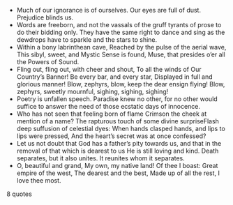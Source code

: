  - Much of our ignorance is of ourselves. Our eyes are full of dust. Prejudice blinds us.
 - Words are freeborn, and not the vassals of the gruff tyrants of prose to do their bidding only. They have the same right to dance and sing as the dewdrops have to sparkle and the stars to shine.
 - Within a bony labrinthean cave, Reached by the pulse of the aerial wave, This sibyl, sweet, and Mystic Sense is found, Muse, that presides o’er all the Powers of Sound.
 - Fling out, fling out, with cheer and shout, To all the winds of Our Country’s Banner! Be every bar, and every star, Displayed in full and glorious manner! Blow, zephyrs, blow, keep the dear ensign flying! Blow, zephyrs, sweetly mournful, sighing, sighing, sighing!
 - Poetry is unfallen speech. Paradise knew no other, for no other would suffice to answer the need of those ecstatic days of innocence.
 - Who has not seen that feeling born of flame Crimson the cheek at mention of a name? The rapturous touch of some divine surpriseFlash deep suffusion of celestial dyes: When hands clasped hands, and lips to lips were pressed, And the heart’s secret was at once confessed?
 - Let us not doubt that God has a father’s pity towards us, and that in the removal of that which is dearest to us He is still loving and kind. Death separates, but it also unites. It reunites whom it separates.
 - O, beautiful and grand, My own, my native land! Of thee I boast: Great empire of the west, The dearest and the best, Made up of all the rest, I love thee most.

8 quotes